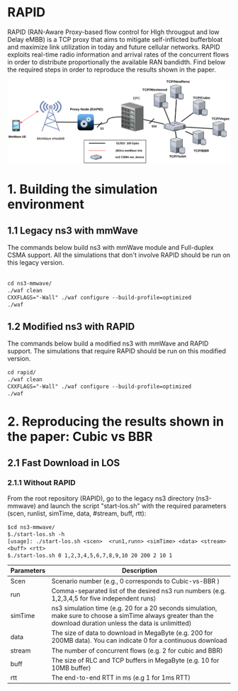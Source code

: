 # RAPID
RAPID (RAN-Aware Proxy-based flow control for HIgh througput and low Delay eMBB) is a TCP proxy that aims to mitigate self-inflicted bufferbloat and maximize link utilization in today and future cellular networks. RAPID exploits real-time radio information and arrival rates of the concurrent flows in order to distribute proportionally the available RAN bandidth. Find below the required steps in order to reproduce the results shown in the paper.

<img src="ns3-testbed-git.png" alt="My cool logo"/>

# 1. Building the simulation environment

## 1.1 Legacy ns3 with mmWave

The commands below build ns3 with mmWave module and Full-duplex CSMA support. All the simulations that don't involve RAPID should be run on this legacy version. 

```

cd ns3-mmwave/
./waf clean
CXXFLAGS="-Wall" ./waf configure --build-profile=optimized
./waf

```

## 1.2 Modified ns3 with RAPID

The commands below build a modified ns3 with mmWave and RAPID support. The simulations that require RAPID should be run on this modified version.

```
cd rapid/
./waf clean
CXXFLAGS="-Wall" ./waf configure --build-profile=optimized
./waf

```
# 2. Reproducing the results shown in the paper: Cubic vs BBR
## 2.1 Fast Download in LOS
### 2.1.1 Without RAPID
From the root repository (RAPID), go to the legacy ns3 directory (ns3-mmwave) and launch the script "start-los.sh" with the required parameters (scen, runlist, simTime, data, #stream, buff, rtt):

```
$cd ns3-mmwave/
$./start-los.sh -h
[usage]: ./start-los.sh <scen>  <run1,runn> <simTime> <data> <stream> <buff> <rtt>
$./start-los.sh 0 1,2,3,4,5,6,7,8,9,10 20 200 2 10 1

```
Parameters    | Description
------------- | -------------
Scen          | Scenario number (e.g., 0 corresponds to Cubic-vs-BBR )
run           | Comma-separated list of the desired ns3 run numbers (e.g. 1,2,3,4,5 for five independent runs)
simTime       | ns3 simulation time (e.g. 20 for a 20 seconds simulation, make sure to choose a simTime always greater than the download duration unless the data is unlimitted)
data          | The size of data to download in MegaByte (e.g. 200 for 200MB data). You can indicate 0 for a continuous download
stream        | The number of concurrent flows (e.g. 2 for cubic and BBR)
buff          | The size of RLC and TCP buffers in MegaByte (e.g. 10 for 10MB buffer)
rtt           | The end-to-end RTT in ms (e.g 1 for 1ms RTT)


